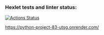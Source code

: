 ### Hexlet tests and linter status:
[![Actions Status](https://github.com/AlexanderUridin/python-project-83/actions/workflows/hexlet-check.yml/badge.svg)](https://github.com/AlexanderUridin/python-project-83/actions)

https://python-project-83-utsg.onrender.com/